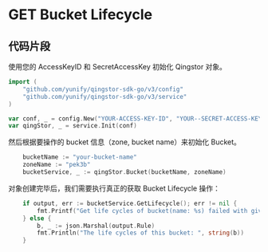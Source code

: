 # GET Bucket Lifecycle

## 代码片段

使用您的 AccessKeyID 和 SecretAccessKey 初始化 Qingstor 对象。

```go
import (
	"github.com/yunify/qingstor-sdk-go/v3/config"
	"github.com/yunify/qingstor-sdk-go/v3/service"
)

var conf, _ = config.New("YOUR-ACCESS-KEY-ID", "YOUR--SECRET-ACCESS-KEY")
var qingStor, _ = service.Init(conf)
```

然后根据要操作的 bucket 信息（zone, bucket name）来初始化 Bucket。

```go
	bucketName := "your-bucket-name"
	zoneName := "pek3b"
	bucketService, _ := qingStor.Bucket(bucketName, zoneName)
```

对象创建完毕后，我们需要执行真正的获取 Bucket Lifecycle 操作：

```go
	if output, err := bucketService.GetLifecycle(); err != nil {
		fmt.Printf("Get life cycles of bucket(name: %s) failed with given error: %s\n", bucketName, err)
	} else {
		b, _ := json.Marshal(output.Rule)
		fmt.Println("The life cycles of this bucket: ", string(b))
	}
```